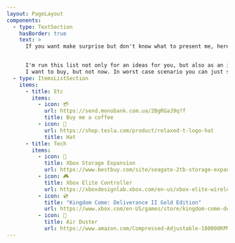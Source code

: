 ```yaml
---
layout: PageLayout
components:
  - type: TextSection
    hasBorder: true
    text: >
      If you want make surprise but don't know what to present me, here are some ideas to help you 😊


      I'm run this list not only for an ideas for you, but also as an ideas for me - for the things which
      I want to buy, but not now. In worst case scenario you can just send me some beer in non-liquid state 💳
  - type: ItemsListSection
    items:
      - title: Etc
        items:
          - icon: 💳
            url: https://send.monobank.com.ua/2BgRGaJ9q?f
            title: Buy me a coffee
          - icon: 🧢
            url: https://shop.tesla.com/product/relaxed-t-logo-hat
            title: Hat
      - title: Tech
        items:
          - icon: 💾
            title: Xbox Storage Expansion
            url: https://www.bestbuy.com/site/seagate-2tb-storage-expansion-card-for-xbox-series-xs-internal-nvme-ssd-black/6477864.p
          - icon: 🎮
            title: Xbox Elite Controller
            url: https://xboxdesignlab.xbox.com/en-us/xbox-elite-wireless-controller-series-2?recipeId=NYV98E3R
          - icon: 💿
            title: "Kingdom Come: Deliverance II Gold Edition"
            url: https://www.xbox.com/en-US/games/store/kingdom-come-deliverance-ii-gold-edition/9PBHX1S4DGZ4
          - icon: 💨
            title: Air Duster
            url: https://www.amazon.com/Compressed-Adjustable-100000RPM-Rechargeable-Cleaning/dp/B0CFQC4DB3
---
```

